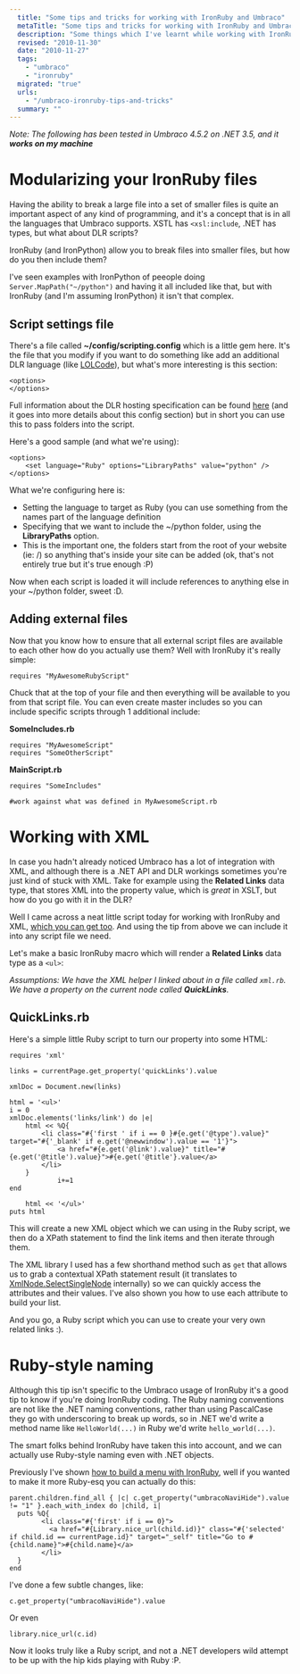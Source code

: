 ```yaml
---
  title: "Some tips and tricks for working with IronRuby and Umbraco"
  metaTitle: "Some tips and tricks for working with IronRuby and Umbraco"
  description: "Some things which I've learnt while working with IronRuby in Umbraco"
  revised: "2010-11-30"
  date: "2010-11-27"
  tags: 
    - "umbraco"
    - "ironruby"
  migrated: "true"
  urls: 
    - "/umbraco-ironruby-tips-and-tricks"
  summary: ""
---
```

*Note: The following has been tested in Umbraco 4.5.2 on .NET 3.5, and it **works on my machine***

# Modularizing your IronRuby files

Having the ability to break a large file into a set of smaller files is quite an important aspect of any kind of programming, and it's a concept that is in all the languages that Umbraco supports. XSTL has `<xsl:include`, .NET has types, but what about DLR scripts?

IronRuby (and IronPython) allow you to break files into smaller files, but how do you then include them?

I've seen examples with IronPython of peeople doing `Server.MapPath("~/python")` and having it all included like that, but with IronRuby (and I'm assuming IronPython) it isn't that complex.

## Script settings file

There's a file called **~/config/scripting.config** which is a little gem here. It's the file that you modify if you want to do something like add an additional DLR language (like [LOLCode][1]), but what's more interesting is this section:

    <options>
    </options>

Full information about the DLR hosting specification can be found [here][2] (and it goes into more details about this config section) but in short you can use this to pass folders into the script.

Here's a good sample (and what we're using):

	<options>
		<set language="Ruby" options="LibraryPaths" value="python" />
	</options>

What we're configuring here is:

* Setting the language to target as Ruby (you can use something from the names part of the language definition
* Specifying that we want to include the ~/python folder, using the **LibraryPaths** option.
 * This is the important one, the folders start from the root of your website (ie: /) so anything that's inside your site can be added (ok, that's not entirely true but it's true enough :P)

Now when each script is loaded it will include references to anything else in your ~/python folder, sweet :D.

## Adding external files

Now that you know how to ensure that all external script files are available to each other how do you actually use them? Well with IronRuby it's really simple:

    requires "MyAwesomeRubyScript"

Chuck that at the top of your file and then everything will be available to you from that script file. You can even create master includes so you can include specific scripts through 1 additional include:

**SomeIncludes.rb**

    requires "MyAwesomeScript"
    requires "SomeOtherScript"

**MainScript.rb**

    requires "SomeIncludes"
    
    #work against what was defined in MyAwesomeScript.rb

# Working with XML

In case you hadn't already noticed Umbraco has a lot of integration with XML, and although there is a .NET API and DLR workings sometimes you're just kind of stuck with XML. Take for example using the **Related Links** data type, that stores XML into the property value, which is *great* in XSLT, but how do you go with it in the DLR?

Well I came across a neat little script today for working with IronRuby and XML, [which you can get too][3]. And using the tip from above we can include it into any script file we need.

Let's make a basic IronRuby macro which will render a **Related Links** data type as a `<ul>`:

*Assumptions: We have the XML helper I linked about in a file called `xml.rb`. We have a property on the current node called **QuickLinks**.*

## QuickLinks.rb

Here's a simple little Ruby script to turn our property into some HTML:

	requires 'xml'

	links = currentPage.get_property('quickLinks').value

	xmlDoc = Document.new(links)

	html = '<ul>'
	i = 0
	xmlDoc.elements('links/link') do |e|
		html << %Q{
			<li class="#{'first ' if i == 0 }#{e.get('@type').value}" target="#{'_blank' if e.get('@newwindow').value == '1'}">
				<a href="#{e.get('@link').value}" title="#{e.get('@title').value}">#{e.get('@title'}.value</a>
			</li>
		}
                i+=1
	end

        html << '</ul>'
	puts html

This will create a new XML object which we can using in the Ruby script, we then do a XPath statement to find the link items and then iterate through them.

The XML library I used has a few shorthand method such as `get` that allows us to grab a contextual XPath statement result (it translates to [XmlNode.SelectSingleNode][4] internally) so we can quickly access the attributes and their values. I've also shown you how to use each attribute to build your list.

And you go, a Ruby script which you can use to create your very own related links :).

# Ruby-style naming

Although this tip isn't specific to the Umbraco usage of IronRuby it's a good tip to know if you're doing IronRuby coding. The Ruby naming conventions are not like the .NET naming conventions, rather than using PascalCase they go with underscoring to break up words, so in .NET we'd write a method name like `HelloWorld(...)` in Ruby we'd write `hello_world(...)`.

The smart folks behind IronRuby have taken this into account, and we can actually use Ruby-style naming even with .NET objects.

Previously I've shown [how to build a menu with IronRuby][5], well if you wanted to make it more Ruby-esq you can actually do this:

	parent.children.find_all { |c| c.get_property("umbracoNaviHide").value != "1" }.each_with_index do |child, i|
	  puts %Q{
			<li class="#{'first' if i == 0}">
			  <a href="#{Library.nice_url(child.id)}" class="#{'selected' if child.id == currentPage.id}" target="_self" title="Go to #{child.name}">#{child.name}</a>
			</li>
	  }
	end

I've done a few subtle changes, like:

    c.get_property("umbracoNaviHide").value

Or even

    library.nice_url(c.id)

Now it looks truly like a Ruby script, and not a .NET developers wild attempt to be up with the hip kids playing with Ruby :P.


  [1]: http://iunknown.com/2007/11/lolcode-on-dlr.html
  [2]: http://www.codeplex.com/Project/Download/FileDownload.aspx?ProjectName=dlr&DownloadId=127516
  [3]: http://code.msdn.microsoft.com/IronRubyXml
  [4]: http://msdn.microsoft.com/en-us/library/fb63z0tw.aspx
  [5]: /umbraco-menu-with-ironruby125